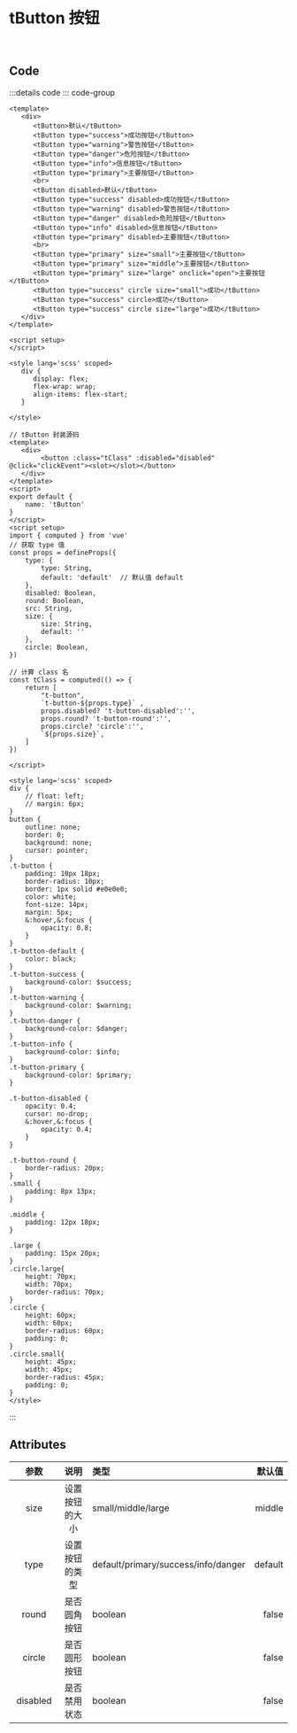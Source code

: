 <script setup>
   import buttonDemo from '../components/buttonDemo.vue';
</script>

# tButton 按钮
<br/>

<buttonDemo></buttonDemo>

## Code
:::details code
::: code-group

```vue [buttonDemo.vue]
<template>
   <div>
      <tButton>默认</tButton>
      <tButton type="success">成功按钮</tButton>
      <tButton type="warning">警告按钮</tButton>
      <tButton type="danger">危险按钮</tButton>
      <tButton type="info">信息按钮</tButton>
      <tButton type="primary">主要按钮</tButton>
      <br>
      <tButton disabled>默认</tButton>
      <tButton type="success" disabled>成功按钮</tButton>
      <tButton type="warning" disabled>警告按钮</tButton>
      <tButton type="danger" disabled>危险按钮</tButton>
      <tButton type="info" disabled>信息按钮</tButton>
      <tButton type="primary" disabled>主要按钮</tButton>
      <br>
      <tButton type="primary" size="small">主要按钮</tButton>
      <tButton type="primary" size="middle">主要按钮</tButton>
      <tButton type="primary" size="large" onclick="open">主要按钮</tButton>
      <tButton type="success" circle size="small">成功</tButton>
      <tButton type="success" circle>成功</tButton>
      <tButton type="success" circle size="large">成功</tButton>
   </div>
</template>

<script setup>
</script>

<style lang='scss' scoped>
   div {
      display: flex;
      flex-wrap: wrap;
      align-items: flex-start;
   }
   
</style>
```

```vue [tButton.vue]
// tButton 封装源码
<template>
   <div>
        <button :class="tClass" :disabled="disabled" @click="clickEvent"><slot></slot></button>
   </div>
</template>
<script>
export default {
    name: 'tButton'
}
</script>
<script setup>
import { computed } from 'vue'
// 获取 type 值
const props = defineProps({
    type: {
        type: String,
        default: 'default'  // 默认值 default
    },
    disabled: Boolean,
    round: Boolean,
    src: String,
    size: {
        size: String,
        default: ''
    },
    circle: Boolean,
})

// 计算 class 名
const tClass = computed(() => {
    return [
        "t-button",
        `t-button-${props.type}` ,
        props.disabled? 't-button-disabled':'',
        props.round? 't-button-round':'',
        props.circle? 'circle':'',
        `${props.size}`,
    ]
})

</script>

<style lang='scss' scoped>
div {
    // float: left;
    // margin: 6px;
}
button {
    outline: none;
    border: 0;
    background: none;
    cursor: pointer;
}
.t-button {
    padding: 10px 18px;
    border-radius: 10px;
    border: 1px solid #e0e0e0;
    color: white;
    font-size: 14px;
    margin: 5px;
    &:hover,&:focus {
        opacity: 0.8;
    }
}
.t-button-default {
    color: black;
}
.t-button-success {
    background-color: $success;
}
.t-button-warning {
    background-color: $warning;
}
.t-button-danger {
    background-color: $danger;
}
.t-button-info {
    background-color: $info;
}
.t-button-primary {
    background-color: $primary;
}

.t-button-disabled {
    opacity: 0.4;
    cursor: no-drop;
    &:hover,&:focus {
        opacity: 0.4;
    }
}

.t-button-round {
    border-radius: 20px;
}
.small {
    padding: 8px 13px;
}

.middle {
    padding: 12px 18px;
}

.large {
    padding: 15px 20px;
}
.circle.large{
    height: 70px;
    width: 70px;
    border-radius: 70px;
}
.circle {
    height: 60px;
    width: 60px;
    border-radius: 60px;
    padding: 0;
}
.circle.small{
    height: 45px;
    width: 45px;
    border-radius: 45px;
    padding: 0;
}
</style>
```
:::

## Attributes
|  参数  |    说明    |  类型    |  默认值 |
| :-----: | :--------: | :------ | ----: |
|  size  |       设置按钮的大小      | small/middle/large | middle |  
|  type  |   设置按钮的类型    |   default/primary/success/info/danger | default |
| round  | 是否圆角按钮 | boolean | false |
| circle  | 是否圆形按钮 | boolean | false |
| disabled | 是否禁用状态 | boolean | false |


<style>
table th:first-of-type {
    width: 4cm;
}
table th:nth-of-type(2) {
    width: 150pt;
}
table th:nth-of-type(3) {
    width: 8em;
}
</style>